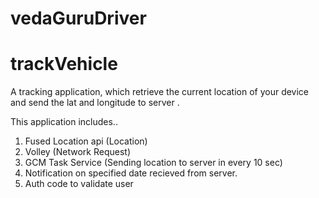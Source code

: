 # vedaGuruDriver
# trackVehicle

A tracking application, which retrieve the current location of your device and send the lat and longitude to server .

This application includes..


1. Fused Location api (Location)
2. Volley  (Network Request)
3. GCM Task Service (Sending location to server in every 10 sec)
4. Notification on specified date recieved from server.
5. Auth code to validate user
